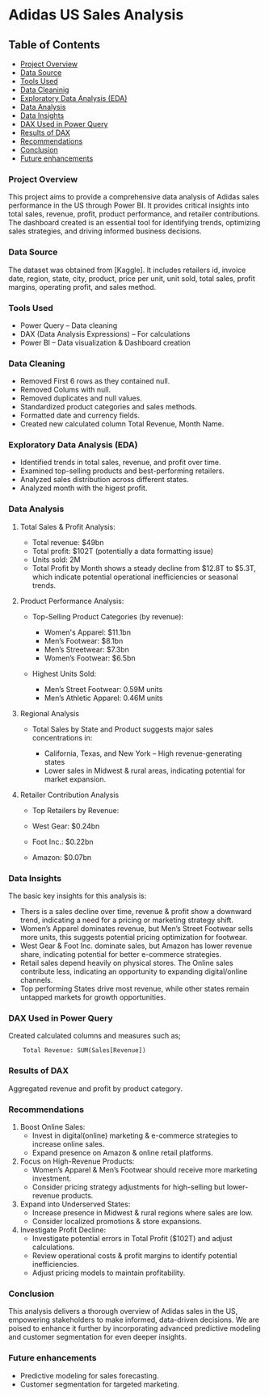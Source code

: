# Adidas US Sales Analysis

## Table of Contents

- [Project Overview](project_overview)
- [Data Source](data_source)
- [Tools Used](tools_used)
- [Data Cleaninig](data_cleaning)
- [Exploratory Data Analysis (EDA)](exploratory_data_analysis_(EDA))
- [Data Analysis](data_analysis)
- [Data Insights](data_insights)
- [DAX Used in Power Query](dax_used_in_power_query)
- [Results of DAX](results_of_dax)
- [Recommendations](recommendations)
- [Conclusion](conclusion)
- [Future enhancements](future_enhancements)

### Project Overview

This project aims to provide a comprehensive data analysis of Adidas sales performance in the US through Power BI. It provides critical insights into total sales, revenue, profit, product performance, and retailer contributions. The dashboard created is an essential tool for identifying trends, optimizing sales strategies, and driving informed business decisions.

### Data Source

The dataset was obtained from [Kaggle]. It includes retailers id, invoice date, region, state, city, product, price per unit, unit sold, total sales, profit margins, operating profit, and sales method.

### Tools Used

  - Power Query – Data cleaning 
  - DAX (Data Analysis Expressions) – For calculations
  - Power BI – Data visualization & Dashboard creation

### Data Cleaning

  - Removed First 6 rows as they contained null.
  - Removed Colums with null.
  - Removed duplicates and null values.
  - Standardized product categories and sales methods.
  - Formatted date and currency fields.
  - Created new calculated column Total Revenue, Month Name.

### Exploratory Data Analysis (EDA)
  - Identified trends in total sales, revenue, and profit over time.
  - Examined top-selling products and best-performing retailers.
  - Analyzed sales distribution across different states.
  - Analyzed month with the higest profit.

### Data Analysis
1. Total Sales & Profit Analysis:
    - Total revenue: $49bn
    - Total profit: $102T (potentially a data formatting issue)
    - Units sold: 2M
    - Total Profit by Month shows a steady decline from $12.8T to $5.3T, which indicate potential operational inefficiencies or seasonal trends.
      
2.  Product Performance Analysis:
    - Top-Selling Product Categories (by revenue):

      - Women's Apparel: $11.1bn
      - Men’s Footwear: $8.1bn
      - Men’s Streetwear: $7.3bn
      - Women’s Footwear: $6.5bn
      
    - Highest Units Sold:

      - Men’s Street Footwear: 0.59M units
      - Men’s Athletic Apparel: 0.46M units
    
3.  Regional Analysis
   
    - Total Sales by State and Product suggests major sales concentrations in:

      - California, Texas, and New York – High revenue-generating states
      - Lower sales in Midwest & rural areas, indicating potential for market expansion.
      
4.  Retailer Contribution Analysis
     - Top Retailers by Revenue:
  
      - West Gear: $0.24bn
      - Foot Inc.: $0.22bn
      - Amazon: $0.07bn
      
### Data Insights
The basic key insights for this analysis is:
  - Thers is a sales decline over time, revenue & profit show a downward trend, indicating a need for a pricing or marketing strategy shift.
  - Women’s Apparel dominates revenue, but Men’s Street Footwear sells more units, this suggests potential pricing optimization for footwear.
  - West Gear & Foot Inc. dominate sales, but Amazon has lower revenue share, indicating potential for better e-commerce strategies.
  - Retail sales depend heavily on physical stores. The Online sales contribute less, indicating an opportunity to expanding digital/online channels.
  - Top performing States drive most revenue, while other states remain untapped markets for growth opportunities.
  
### DAX Used in Power Query
Created calculated columns and measures such as;
```Power_Query
    Total Revenue: SUM(Sales[Revenue])
```

### Results of DAX
Aggregated revenue and profit by product category.

### Recommendations
1.  Boost Online Sales:
    - Invest in digital(online) marketing & e-commerce strategies to increase online sales.
    - Expand presence on Amazon & online retail platforms.
2.  Focus on High-Revenue Products:
    - Women’s Apparel & Men’s Footwear should receive more marketing investment.
    - Consider pricing strategy adjustments for high-selling but lower-revenue products.
3.  Expand into Underserved States:
    - Increase presence in Midwest & rural regions where sales are low.
    - Consider localized promotions & store expansions.
4.  Investigate Profit Decline:
    - Investigate potential errors in Total Profit ($102T) and adjust calculations.
    - Review operational costs & profit margins to identify potential inefficiencies.
    - Adjust pricing models to maintain profitability.

### Conclusion

This analysis delivers a thorough overview of Adidas sales in the US, empowering stakeholders to make informed, data-driven decisions. We are poised to enhance it further by incorporating advanced predictive modeling and customer segmentation for even deeper insights.

### Future enhancements

  - Predictive modeling for sales forecasting.
  - Customer segmentation for targeted marketing.


